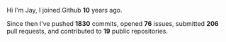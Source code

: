 Hi I'm Jay, I joined Github **10** years ago.

Since then I've pushed **1830** commits, opened **76** issues, submitted **206** pull requests, and contributed to **19** public repositories.
